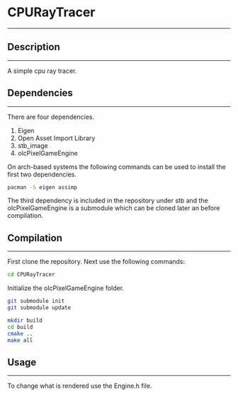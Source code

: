 # CPURayTracer 
__________________
## Description
__________________
A simple cpu ray tracer.

## Dependencies
_________________
There are four dependencies.
1. Eigen
2. Open Asset Import Library
3. stb_image
4. olcPixelGameEngine

On arch-based systems the following commands can be used to install the first two dependencies.
```bash
pacman -S eigen assimp
```
The third dependency is included in the repository under stb and the olcPixelGameEngine is a submodule which can be cloned later an before compilation.

## Compilation
_______________
First clone the repository. Next use the following commands:
```bash
cd CPURayTracer
```
Initialize the olcPixelGameEngine folder.
```bash
git submodule init
git submodule update
```
```bash
mkdir build
cd build
cmake ..
make all
```

## Usage
__________________
To change what is rendered use the Engine.h file.
